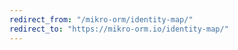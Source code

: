 ```yaml
---
redirect_from: "/mikro-orm/identity-map/"
redirect_to: "https://mikro-orm.io/identity-map/"
---
```


